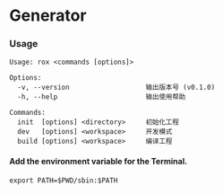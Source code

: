 # Generator

<!--
XRosy.Com FE Packing Tool.
[xrosy.com](http://xrosy.com)内部使用的项目编译工具
-->


### Usage

```text
Usage: rox <commands [options]>

Options:
  -v, --version                   输出版本号 (v0.1.0)
  -h, --help                      输出使用帮助

Commands:
  init  [options] <directory>     初始化工程
  dev   [options] <workspace>     开发模式
  build [options] <workspace>     编译工程
```


#### Add the environment variable for the Terminal.
```shell
export PATH=$PWD/sbin:$PATH
```